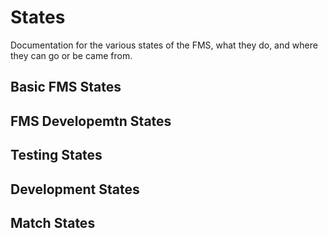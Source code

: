 # States
Documentation for the various states of the FMS, what they do, and where they can go or be came from. 

## Basic FMS States

## FMS Developemtn States

## Testing States

## Development States

## Match States
